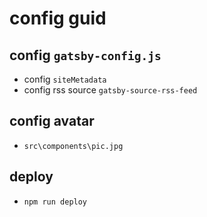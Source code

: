 # config guid
## config `gatsby-config.js` 
* config `siteMetadata`
* config rss source `gatsby-source-rss-feed`
## config avatar
* `src\components\pic.jpg`
## deploy
* `npm run deploy`